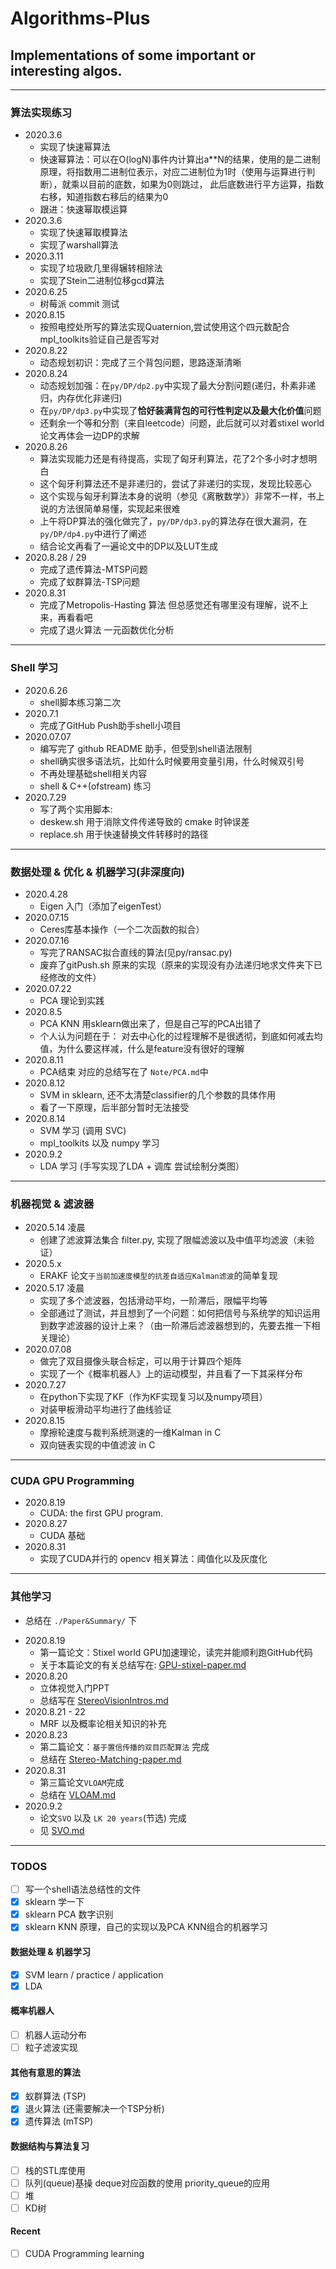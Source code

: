# Algorithms-Plus
## Implementations of some important or interesting algos.
---
### 算法实现练习
* 2020.3.6
    * 实现了快速幂算法
    * 快速幂算法：可以在O(logN)事件内计算出a**N的结果，使用的是二进制原理，将指数用二进制位表示，对应二进制位为1时（使用与运算进行判断），就乘以目前的底数，如果为0则跳过， 此后底数进行平方运算，指数右移，知道指数右移后的结果为0
    * 跟进：快速幂取模运算
* 2020.3.6
    * 实现了快速幂取模算法
    * 实现了warshall算法
* 2020.3.11
    * 实现了垃圾欧几里得辗转相除法
    * 实现了Stein二进制位移gcd算法
* 2020.6.25
    * 树莓派 commit 测试
* 2020.8.15
    * 按照电控处所写的算法实现Quaternion,尝试使用这个四元数配合mpl_toolkits验证自己是否写对
* 2020.8.22
    * 动态规划初识：完成了三个背包问题，思路逐渐清晰
* 2020.8.24
    * 动态规划加强：在`py/DP/dp2.py`中实现了最大分割问题(递归，朴素非递归，内存优化非递归)
    * 在`py/DP/dp3.py`中实现了**恰好装满背包的可行性判定以及最大化价值**问题
    * 还剩余一个等和分割（来自leetcode）问题，此后就可以对着stixel world论文再体会一边DP的求解 
* 2020.8.26
    * 算法实现能力还是有待提高，实现了匈牙利算法，花了2个多小时才想明白
    * 这个匈牙利算法还不是非递归的，尝试了非递归的实现，发现比较恶心
    * 这个实现与匈牙利算法本身的说明（参见《离散数学》）非常不一样，书上说的方法很简单易懂，实现起来很难
    * 上午将DP算法的强化做完了，`py/DP/dp3.py`的算法存在很大漏洞，在`py/DP/dp4.py`中进行了阐述
    * 结合论文再看了一遍论文中的DP以及LUT生成
* 2020.8.28 / 29
    * 完成了遗传算法-MTSP问题
    * 完成了蚁群算法-TSP问题
* 2020.8.31
    * 完成了Metropolis-Hasting 算法 但总感觉还有哪里没有理解，说不上来，再看看吧
    * 完成了退火算法 一元函数优化分析
---
### Shell 学习
* 2020.6.26
    * shell脚本练习第二次
* 2020.7.1
    * 完成了GitHub Push助手shell小项目
* 2020.07.07 
    * 编写完了 github README 助手，但受到shell语法限制
   * shell确实很多语法坑，比如什么时候要用变量引用，什么时候双引号
    * 不再处理基础shell相关内容
    * shell & C++(ofstream) 练习
* 2020.7.29
    * 写了两个实用脚本:
   * deskew.sh 用于消除文件传递导致的 cmake 时钟误差
   * replace.sh 用于快速替换文件转移时的路径
---
### 数据处理 & 优化 & 机器学习(非深度向)
* 2020.4.28
    * Eigen 入门（添加了eigenTest）
* 2020.07.15
    * Ceres库基本操作（一个二次函数的拟合）
* 2020.07.16
    * 写完了RANSAC拟合直线的算法(见py/ransac.py)
    * 废弃了gitPush.sh 原来的实现（原来的实现没有办法递归地求文件夹下已经修改的文件）
* 2020.07.22
    * PCA 理论到实践
* 2020.8.5
    * PCA KNN 用sklearn做出来了，但是自己写的PCA出错了
    * 个人认为问题在于： 对去中心化的过程理解不是很透彻，到底如何减去均值，为什么要这样减，什么是feature没有很好的理解
* 2020.8.11
    * PCA结束 对应的总结写在了 `Note/PCA.md`中
* 2020.8.12
    * SVM in sklearn, 还不太清楚classifier的几个参数的具体作用
    * 看了一下原理，后半部分暂时无法接受
* 2020.8.14
    * SVM 学习 (调用 SVC)
    * mpl_toolkits 以及 numpy 学习
* 2020.9.2
    * LDA 学习 (手写实现了LDA + 调库 尝试绘制分类图）
---
### 机器视觉 & 滤波器
* 2020.5.14 凌晨
    * 创建了滤波算法集合 filter.py, 实现了限幅滤波以及中值平均滤波（未验证）
* 2020.5.x
    * ERAKF 论文`于当前加速度模型的抗差自适应Kalman滤波`的简单复现
* 2020.5.17 凌晨
    * 实现了多个滤波器，包括滑动平均，一阶滞后，限幅平均等
    * 全部通过了测试，并且想到了一个问题：如何把信号与系统学的知识运用到数字滤波器的设计上来？（由一阶滞后滤波器想到的，先要去推一下相关理论）
* 2020.07.08 
    * 做完了双目摄像头联合标定，可以用于计算四个矩阵
    * 实现了一个《概率机器人》上的运动模型，并且看了一下其采样分布
* 2020.7.27
    * 在python下实现了KF（作为KF实现复习以及numpy项目）
    * 对装甲板滑动平均进行了曲线验证
* 2020.8.15
    * 摩擦轮速度与裁判系统测速的一维Kalman in C
    * 双向链表实现的中值滤波 in C

---
### CUDA GPU Programming
* 2020.8.19
    * CUDA: the first GPU program.
* 2020.8.27
    * CUDA 基础
* 2020.8.31
    * 实现了CUDA并行的 opencv 相关算法：阈值化以及灰度化
---
### 其他学习
- 总结在 `./Paper&Summary/` 下
* 2020.8.19
    * 第一篇论文：Stixel world GPU加速理论，读完并能顺利跑GitHub代码
    * 关于本篇论文的有关总结写在: [GPU-stixel-paper.md](https://github.com/Enigmatisms/Algorithms-Plus/blob/master/Paper%26Summary/Paper/GPU-stixel-paper.md)
* 2020.8.20
    * 立体视觉入门PPT
    * 总结写在 [StereoVisionIntros.md](https://github.com/Enigmatisms/Algorithms-Plus/blob/master/Paper%26Summary/StereoVisionIntros.md)
* 2020.8.21 - 22
    * MRF 以及概率论相关知识的补充
* 2020.8.23
    * 第二篇论文：`基于置信传播的双目匹配算法` 完成
    * 总结在 [Stereo-Matching-paper.md](https://github.com/Enigmatisms/Algorithms-Plus/blob/master/Paper%26Summary/Paper/StereoMatchingpaper.md)
* 2020.8.31
    * 第三篇论文`VLOAM`完成
    * 总结在 [VLOAM.md](https://github.com/Enigmatisms/Algorithms-Plus/blob/master/Paper%26Summary/Paper/VLOAM.md)
* 2020.9.2
    * 论文`SVO` 以及 `LK 20 years`(节选) 完成
    * 见 [SVO.md](https://github.com/Enigmatisms/Algorithms-Plus/blob/master/Paper%26Summary/Paper/SVO.md)

---
### TODOS
- [ ] 写一个shell语法总结性的文件
- [x] sklearn 学一下
- [x] sklearn PCA 数字识别
- [x] sklearn KNN 原理，自己的实现以及PCA KNN组合的机器学习

#### 数据处理 & 机器学习
- [x] SVM learn / practice / application
- [x] LDA

#### 概率机器人
- [ ] 机器人运动分布
- [ ] 粒子滤波实现

#### 其他有意思的算法
- [x] 蚁群算法 (TSP)
- [x] 退火算法 (还需要解决一个TSP分析)
- [x] 遗传算法 (mTSP)

#### 数据结构与算法复习
- [ ] 栈的STL库使用
- [ ] 队列(queue)基操 deque对应函数的使用 priority_queue的应用
- [ ] 堆
- [ ] KD树
 
#### Recent
- [ ] CUDA Programming learning

